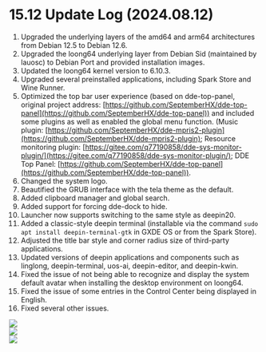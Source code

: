 # 15.12 Update Log (2024.08.12)

1. Upgraded the underlying layers of the amd64 and arm64 architectures from Debian 12.5 to Debian 12.6.
2. Upgraded the loong64 underlying layer from Debian Sid (maintained by lauosc) to Debian Port and provided installation images.
3. Updated the loong64 kernel version to 6.10.3.
4. Upgraded several preinstalled applications, including Spark Store and Wine Runner.
5. Optimized the top bar user experience (based on dde-top-panel, original project address: [https://github.com/SeptemberHX/dde-top-panel](https://github.com/SeptemberHX/dde-top-panel)) and included some plugins as well as enabled the global menu function. (Music plugin: [https://github.com/SeptemberHX/dde-mpris2-plugin](https://github.com/SeptemberHX/dde-mpris2-plugin); Resource monitoring plugin: [https://gitee.com/q77190858/dde-sys-monitor-plugin/](https://gitee.com/q77190858/dde-sys-monitor-plugin/); DDE Top Panel: [https://github.com/SeptemberHX/dde-top-panel](https://github.com/SeptemberHX/dde-top-panel)).
6. Changed the system logo.
7. Beautified the GRUB interface with the tela theme as the default.
8. Added clipboard manager and global search.
9. Added support for forcing dde-dock to hide.
10. Launcher now supports switching to the same style as deepin20.
11. Added a classic-style deepin terminal (installable via the command `sudo apt install deepin-terminal-gtk` in GXDE OS or from the Spark Store).
12. Adjusted the title bar style and corner radius size of third-party applications.
13. Updated versions of deepin applications and components such as linglong, deepin-terminal, uos-ai, deepin-editor, and deepin-kwin.
14. Fixed the issue of not being able to recognize and display the system default avatar when installing the desktop environment on loong64.
15. Fixed the issue of some entries in the Control Center being displayed in English.
16. Fixed several other issues.

![](/news/15.12/1.png)  
![](/news/15.12/2.png)  
![](/news/15.12/3.png)